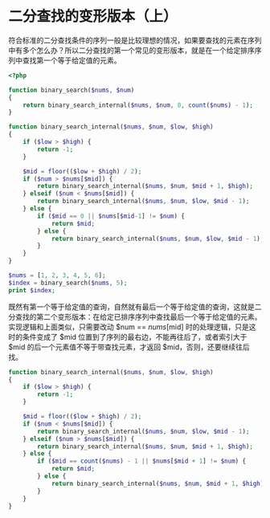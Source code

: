 # 二分查找的变形版本（上）

符合标准的二分查找条件的序列一般是比较理想的情况，如果要查找的元素在序列中有多个怎么办？所以二分查找的第一个常见的变形版本，就是在一个给定排序序列中查找第一个等于给定值的元素。

```php
<?php

function binary_search($nums, $num)
{
    return binary_search_internal($nums, $num, 0, count($nums) - 1);
}

function binary_search_internal($nums, $num, $low, $high)
{
    if ($low > $high) {
        return -1;
    }

    $mid = floor(($low + $high) / 2);
    if ($num > $nums[$mid]) {
        return binary_search_internal($nums, $num, $mid + 1, $high);
    } elseif ($num < $nums[$mid]) {
        return binary_search_internal($nums, $num, $low, $mid - 1);
    } else {
        if ($mid == 0 || $nums[$mid-1] != $num) {
            return $mid;
        } else {
            return binary_search_internal($nums, $num, $low, $mid - 1);
        }
    }
}

$nums = [1, 2, 3, 4, 5, 6];
$index = binary_search($nums, 5);
print $index;
```

既然有第一个等于给定值的查询，自然就有最后一个等于给定值的查询，这就是二分查找的第二个变形版本：在给定已排序序列中查找最后一个等于给定值的元素。实现逻辑和上面类似，只需要改动 $num == $nums[$mid] 时的处理逻辑，只是这时的条件变成了 $mid 位置到了序列的最右边，不能再往后了，或者索引大于 $mid 的后一个元素值不等于带查找元素，才返回 $mid，否则，还要继续往后找。

```php
function binary_search_internal($nums, $num, $low, $high)
{
    if ($low > $high) {
        return -1;
    }

    $mid = floor(($low + $high) / 2);
    if ($num < $nums[$mid]) {
        return binary_search_internal($nums, $num, $low, $mid - 1);
    } elseif ($num > $nums[$mid]) {
        return binary_search_internal($nums, $num, $mid + 1, $high);
    } else {
        if ($mid == count($nums) - 1 || $nums[$mid + 1] != $num) {
            return $mid;
        } else {
            return binary_search_internal($nums, $num, $mid + 1, $high);
        }
    }
}
```
